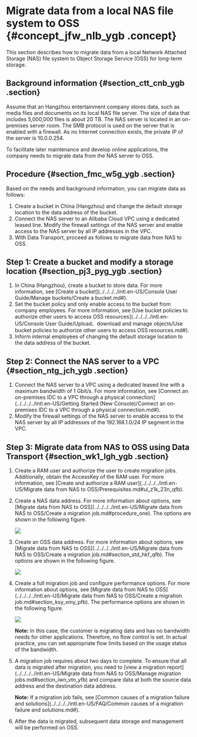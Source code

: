 # Migrate data from a local NAS file system to OSS {#concept_jfw_nlb_ygb .concept}

This section describes how to migrate data from a local Network Attached Storage \(NAS\) file system to Object Storage Service \(OSS\) for long-term storage.

## Background information {#section_ctt_cnb_ygb .section}

Assume that an Hangzhou entertainment company stores data, such as media files and documents on its local NAS file server. The size of data that includes 5,000,000 files is about 20 TB. The NAS server is located in an on-premises server room. The SMB protocol is used on the server that is enabled with a firewall. As no Internet connection exists, the private IP of the server is 10.0.0.254.

To facilitate later maintenance and develop online applications, the company needs to migrate data from the NAS server to OSS.

## Procedure {#section_fmc_w5g_ygb .section}

Based on the needs and background information, you can migrate data as follows:

1.  Create a bucket in China \(Hangzhou\) and change the default storage location to the data address of the bucket.
2.  Connect the NAS server to an Alibaba Cloud VPC using a dedicated leased line. Modify the firewall settings of the NAS server and enable access to the NAS server by all IP addresses in the VPC.
3.  With Data Transport, proceed as follows to migrate data from NAS to OSS.

## Step 1: Create a bucket and modify a storage location {#section_pj3_pyg_ygb .section}

1.  In China \(Hangzhou\), create a bucket to store data. For more information, see [Create a bucket](../../../../intl.en-US/Console User Guide/Manage buckets/Create a bucket.md#).
2.  Set the bucket policy and only enable access to the bucket from company employees. For more information, see [Use bucket policies to authorize other users to access OSS resources](../../../../intl.en-US/Console User Guide/Upload、download and manage objects/Use bucket policies to authorize other users to access OSS resources.md#).
3.  Inform internal employees of changing the default storage location to the data address of the bucket.

## Step 2: Connect the NAS server to a VPC {#section_ntg_jch_ygb .section}

1.  Connect the NAS server to a VPC using a dedicated leased line with a maximum bandwidth of 1 Gbit/s. For more information, see [Connect an on-premises IDC to a VPC through a physical connection](../../../../intl.en-US/Getting Started (New Console)/Connect an on-premises IDC to a VPC through a physical connection.md#).
2.  Modify the firewall settings of the NAS server to enable access to the NAS server by all IP addresses of the 192.168.1.0/24 IP segment in the VPC.

## Step 3: Migrate data from NAS to OSS using Data Transport {#section_wk1_lgh_ygb .section}

1.  Create a RAM user and authorize the user to create migration jobs. Additionally, obtain the AccessKey of the RAM user. For more information, see [Create and authorize a RAM user](../../../../intl.en-US/Migrate data from NAS to OSS/Prerequisites.md#ul_z1k_23n_qfb).
2.  Create a NAS data address. For more information about options, see [Migrate data from NAS to OSS](../../../../intl.en-US/Migrate data from NAS to OSS/Create a migration job.md#procedure_one). The options are shown in the following figure.

    ![](http://static-aliyun-doc.oss-cn-hangzhou.aliyuncs.com/assets/img/134084/155746975039830_en-US.png)

3.  Create an OSS data address. For more information about options, see [Migrate data from NAS to OSS](../../../../intl.en-US/Migrate data from NAS to OSS/Create a migration job.md#section_std_hkf_qfb). The options are shown in the following figure.

    ![](http://static-aliyun-doc.oss-cn-hangzhou.aliyuncs.com/assets/img/134084/155746975039831_en-US.png)

4.  Create a full migration job and configure performance options. For more information about options, see [Migrate data from NAS to OSS](../../../../intl.en-US/Migrate data from NAS to OSS/Create a migration job.md#section_ksy_xmy_pfb). The performance options are shown in the following figure.

    ![](http://static-aliyun-doc.oss-cn-hangzhou.aliyuncs.com/assets/img/134084/155746975039832_en-US.png)

    **Note:** In this case, the customer is migrating data and has no bandwidth needs for other applications. Therefore, no flow control is set. In actual practice, you can set appropriate flow limits based on the usage status of the bandwidth.

5.  A migration job requires about two days to complete. To ensure that all data is migrated after migration, you need to [view a migration report](../../../../intl.en-US/Migrate data from NAS to OSS/Manage migration jobs.md#section_iwn_vtn_yfb) and compare data at both the source data address and the destination data address.

    **Note:** If a migration job fails, see [Common causes of a migration failure and solutions](../../../../intl.en-US/FAQ/Common causes of a migration failure and solutions.md#).

6.  After the data is migrated, subsequent data storage and management will be performed on OSS.

